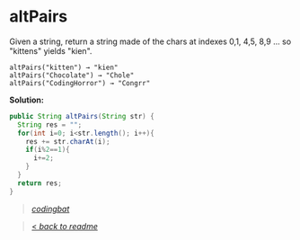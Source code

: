 # altPairs

Given a string, return a string made of the chars at indexes 0,1, 4,5, 8,9 ... so "kittens" yields "kien".

```
altPairs("kitten") → "kien"
altPairs("Chocolate") → "Chole"
altPairs("CodingHorror") → "Congrr"
```

**Solution:**

```java
public String altPairs(String str) {
  String res = "";
  for(int i=0; i<str.length(); i++){
    res += str.charAt(i);
    if(i%2==1){
      i+=2;
    }
  }
  return res;
}
```

> _[codingbat](http://codingbat.com/prob/p121596)_

> [< _back to readme_](/README.md)